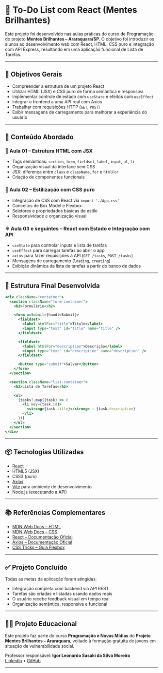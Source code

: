 # 📝 To-Do List com React (Mentes Brilhantes)

Este projeto foi desenvolvido nas aulas práticas do curso de Programação do projeto **Mentes Brilhantes – Araraquara/SP**. O objetivo foi introduzir os alunos ao desenvolvimento web com React, HTML, CSS puro e integração com API Express, resultando em uma aplicação funcional de Lista de Tarefas.

---

## 🎯 Objetivos Gerais

- Compreender a estrutura de um projeto React
- Utilizar HTML (JSX) e CSS puro de forma semântica e responsiva
- Implementar controle de estado com `useState` e efeitos com `useEffect`
- Integrar o frontend a uma API real com Axios
- Trabalhar com requisições HTTP (`GET`, `POST`)
- Exibir mensagens de carregamento para melhorar a experiência do usuário

---

## 🧠 Conteúdo Abordado

### 📄 Aula 01 – Estrutura HTML com JSX

- Tags semânticas: `section`, `form`, `fieldset`, `label`, `input`, `ul`, `li`
- Organização visual da interface sem CSS
- JSX: diferença entre `class` e `className`, `for` e `htmlFor`
- Criação de componentes funcionais

### 🎨 Aula 02 – Estilização com CSS puro

- Integração de CSS com React via `import './App.css'`
- Conceitos de Box Model e Flexbox
- Seletores e propriedades básicas de estilo
- Responsividade e organização visual

### ⚛️ Aula 03 e seguintes – React com Estado e Integração com API

- `useState` para controlar inputs e lista de tarefas
- `useEffect` para carregar tarefas ao abrir o app
- `axios` para fazer requisições à API (`GET /tasks`, `POST /tasks`)
- Mensagens de carregamento (`loading`, `creating`)
- Exibição dinâmica da lista de tarefas a partir do banco de dados

---

## 🧱 Estrutura Final Desenvolvida

```jsx
<div className="container">
  <section className="form-container">
    <h2>Formulário</h2>

    <form onSubmit={handleSubmit}>
      <fieldset>
        <label htmlFor="title">Título</label>
        <input type="text" id="title" name="title" />
      </fieldset>

      <fieldset>
        <label htmlFor="description">Descrição</label>
        <input type="text" id="description" name="description" />
      </fieldset>

      <button type="submit">Salvar</button>
    </form>
  </section>

  <section className="list-container">
    <h2>Lista de Tarefas</h2>

    <ul>
      {tasks?.map((task) => (
        <li key={task.id}>
          <strong>{task.title}</strong> – {task.description}
        </li>
      ))}
    </ul>
  </section>
</div>
```

---

## 📦 Tecnologias Utilizadas

- [React](https://reactjs.org/)
- HTML5 (JSX)
- CSS3 (puro)
- [Axios](https://axios-http.com/)
- [Vite](https://vitejs.dev/) para ambiente de desenvolvimento
- Node.js (executando a API)

---

## 📚 Referências Complementares

- [MDN Web Docs – HTML](https://developer.mozilla.org/pt-BR/docs/Web/HTML)
- [MDN Web Docs – CSS](https://developer.mozilla.org/pt-BR/docs/Web/CSS)
- [React – Documentação Oficial](https://reactjs.org/docs/getting-started.html)
- [Axios – Documentação Oficial](https://axios-http.com/)
- [CSS Tricks – Guia Flexbox](https://css-tricks.com/snippets/css/a-guide-to-flexbox/)

---

## ✅ Projeto Concluído

Todas as metas da aplicação foram atingidas:

- Integração completa com backend via API REST
- Tarefas são criadas e listadas usando dados reais
- O usuário recebe feedback visual em tempo real
- Organização semântica, responsiva e funcional

---

## 👨‍🏫 Projeto Educacional

Este projeto faz parte do curso **Programação e Novas Mídias** do **Projeto Mentes Brilhantes – Araraquara**, voltado à formação gratuita de jovens em situação de vulnerabilidade social.

Professor responsável: **Igor Leonardo Sasaki da Silva Moreira**  
[LinkedIn](https://www.linkedin.com/in/igor-sasaki) • [GitHub](https://github.com/IgorSasaki)

---
